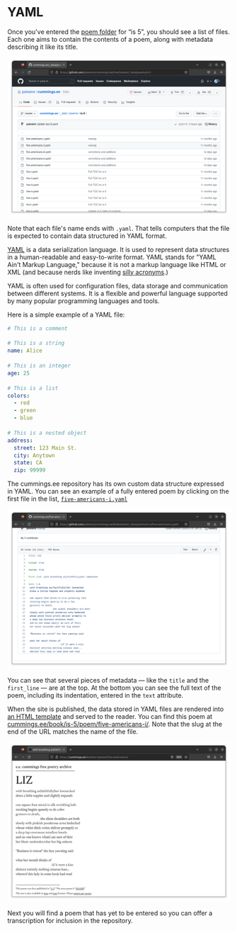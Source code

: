 ```{include} _templates/nav.html
```

# YAML

Once you've entered the [poem folder](https://github.com/palewire/cummings.ee/tree/master/_data/poems/is-5) for “is 5”, you should see a list of files. Each one aims to contain the contents of a poem, along with metadata describing it like its title.

[![The poems folder](_static/img/poem-folder.png)](https://github.com/palewire/cummings.ee/tree/master/_data/poems/is-5)

Note that each file's name ends with `.yaml`. That tells computers that the file is expected to contain data structured in YAML format.

[YAML](https://en.wikipedia.org/wiki/YAML) is a data serialization language. It is used to represent data structures in a human-readable and easy-to-write format. YAML stands for "YAML Ain't Markup Language," because it is not a markup language like HTML or XML (and because nerds like inventing [silly acronyms](https://en.wikipedia.org/wiki/Backronym).)

YAML is often used for configuration files, data storage and communication between different systems. It is a flexible and powerful language supported by many popular programming languages and tools.

Here is a simple example of a YAML file:

```yaml
# This is a comment

# This is a string
name: Alice

# This is an integer
age: 25

# This is a list
colors:
  - red
  - green
  - blue

# This is a nested object
address:
  street: 123 Main St.
  city: Anytown
  state: CA
  zip: 99999
```

The cummings.ee repository has its own custom data structure expressed in YAML. You can see an example of a fully entered poem by clicking on the first file in the list, [`five-americans-i.yaml`](https://github.com/palewire/cummings.ee/blob/master/_data/poems/is-5/five-americans-i.yaml)

[![An example of a poem in YAML](_static/img/example-poem.png)](https://github.com/palewire/cummings.ee/blob/master/_data/poems/is-5/five-americans-i.yaml)

You can see that several pieces of metadata — like the `title` and the `first_line` — are at the top. At the bottom you can see the full text of the poem, including its indentation, entered in the `text` attribute.

When the site is published, the data stored in YAML files are rendered into [an HTML template](https://github.com/palewire/cummings.ee/blob/master/_layouts/poem_detail.html) and served to the reader. You can find this poem at [cummings.ee/book/is-5/poem/five-americans-i/](https://cummings.ee/book/is-5/poem/five-americans-i/). Note that the slug at the end of the URL matches the name of the file.

[![“LIZ”](_static/img/liz.png)](https://cummings.ee/book/is-5/poem/five-americans-i/)

Next you will find a poem that has yet to be entered so you can offer a transcription for inclusion in the repository.
